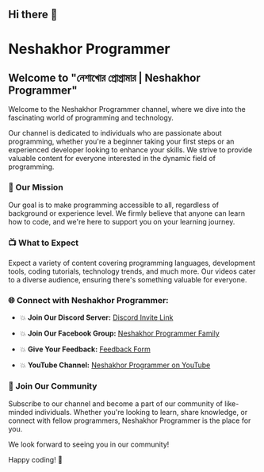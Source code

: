 ## Hi there 👋

# Neshakhor Programmer

## Welcome to "নেশাখোর প্রোগ্রামার | Neshakhor Programmer"

Welcome to the Neshakhor Programmer channel, where we dive into the fascinating world of programming and technology.

Our channel is dedicated to individuals who are passionate about programming, whether you're a beginner taking your first steps or an experienced developer looking to enhance your skills. We strive to provide valuable content for everyone interested in the dynamic field of programming.

### 🎯 Our Mission

Our goal is to make programming accessible to all, regardless of background or experience level. We firmly believe that anyone can learn how to code, and we're here to support you on your learning journey.

### 📺 What to Expect

Expect a variety of content covering programming languages, development tools, coding tutorials, technology trends, and much more. Our videos cater to a diverse audience, ensuring there's something valuable for everyone.

### 🌐 Connect with Neshakhor Programmer:

- 💥 **Join Our Discord Server:**
  [Discord Invite Link](https://discord.gg/ybdsjwq35K)

- 💥 **Join Our Facebook Group:**
  [Neshakhor Programmer Family](https://www.facebook.com/groups/neshakhorprogrammerfamily/)

- 💥 **Give Your Feedback:**
  [Feedback Form](https://cutt.ly/z473BbU)

- 💥 **YouTube Channel:**
  [Neshakhor Programmer on YouTube](https://www.youtube.com/@NeshakhorProgrammer)

### 🤝 Join Our Community

Subscribe to our channel and become a part of our community of like-minded individuals. Whether you're looking to learn, share knowledge, or connect with fellow programmers, Neshakhor Programmer is the place for you.

We look forward to seeing you in our community!

Happy coding! 🚀
